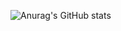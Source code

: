 ![Anurag's GitHub stats](https://github-readme-stats.vercel.app/api?username=JuneWaySue&show_icons=true&count_private=true&theme=dark)